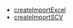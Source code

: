 ﻿*  [createImportExcel](/FME/ages/ages_leverans_specifika/SAU/sau_lev2/createImportExcel/createImportExcel)
*  [createImportSCV](/FME/ages/ages_leverans_specifika/SAU/sau_lev2/createImportSCV/createImportSCV)

